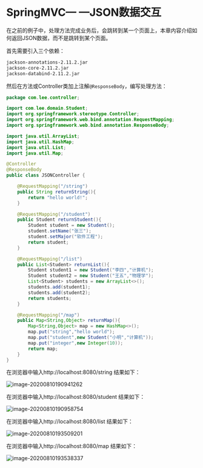 # SpringMVC— —JSON数据交互



在之前的例子中，处理方法完成业务后，会跳转到某一个页面上，本章内容介绍如何返回JSON数据，而不是跳转到某个页面。

首先需要引入三个依赖：

```markdown
jackson-annotations-2.11.2.jar
jackson-core-2.11.2.jar
jackson-databind-2.11.2.jar
```

然后在方法或Controller类加上注解`@ResponseBody`，编写处理方法：

```java
package com.lee.controller;

import com.lee.domain.Student;
import org.springframework.stereotype.Controller;
import org.springframework.web.bind.annotation.RequestMapping;
import org.springframework.web.bind.annotation.ResponseBody;

import java.util.ArrayList;
import java.util.HashMap;
import java.util.List;
import java.util.Map;

@Controller
@ResponseBody
public class JSONController {

    @RequestMapping("/string")
    public String returnString(){
        return "hello world!";
    }

    @RequestMapping("/student")
    public Student returnStudent(){
        Student student = new Student();
        student.setName("张三");
        student.setMajor("软件工程");
        return student;
    }

    @RequestMapping("/list")
    public List<Student> returnList(){
        Student student1 = new Student("李四","计算机");
        Student student2 = new Student("王五","物理学");
        List<Student> students = new ArrayList<>();
        students.add(student1);
        students.add(student2);
        return students;
    }

    @RequestMapping("/map")
    public Map<String,Object> returnMap(){
        Map<String,Object> map = new HashMap<>();
        map.put("string","hello world");
        map.put("student",new Student("小明","计算机"));
        map.put("integer",new Integer(10));
        return map;
    }
}

```

在浏览器中输入http://localhost:8080/string 结果如下：

![image-20200810190941262](https://cdn.jsdelivr.net/gh/Lee-0o0/image-store/PicGo/2022-06-05/fa4430d824df052bda240a05451de682--3ee1--image-20200810190941262.png)

在浏览器中输入http://localhost:8080/student 结果如下：

![image-20200810190958754](https://cdn.jsdelivr.net/gh/Lee-0o0/image-store/PicGo/2022-06-05/a10275fb1bba4c5404c8156e41706f79--6644--image-20200810190958754.png)

在浏览器中输入http://localhost:8080/list 结果如下：

![image-20200810193509201](https://cdn.jsdelivr.net/gh/Lee-0o0/image-store/PicGo/2022-06-05/18e6bd15b89b6fc5e18cc66068ae3abe--cbdb--image-20200810193509201.png)

在浏览器中输入http://localhost:8080/map 结果如下：

![image-20200810193538337](https://cdn.jsdelivr.net/gh/Lee-0o0/image-store/PicGo/2022-06-05/cb84bc5f3094da4b7c9377595191cbc8--6085--image-20200810193538337.png)